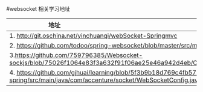 #websocket 相关学习地址

|                          地址           |
|:----------------------------------------|
|1. http://git.oschina.net/yinchuanqi/webSocket-Springmvc|
|2. https://github.com/todoo/spring-websocket/blob/master/src/main/java/cn/com/websocket/hello/HandShakeInterceptor.java|
|3.https://github.com/759796385/Websocket-sockjs/blob/75026f1064e83f3a632f91f06ae25e46a942d4eb/Chatroom/src/com/newtonk/interceptor/WebSocketHandshakaInterceptor.java|
|4. https://github.com/gjhuai/learning/blob/5f3b9b18d769c4fb57171817433be616ce0ed4d1/learn-websocket/websocket-spring/src/main/java/com/accenture/socket/WebSocketConfig.java |
